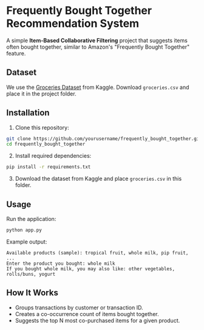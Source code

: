 # Frequently Bought Together Recommendation System

A simple **Item-Based Collaborative Filtering** project that suggests items often bought together, similar to Amazon's "Frequently Bought Together" feature.

## Dataset
We use the [Groceries Dataset](https://www.kaggle.com/datasets/heeraldedhia/groceries-dataset) from Kaggle.
Download `groceries.csv` and place it in the project folder.

## Installation
1. Clone this repository:
```bash
git clone https://github.com/yourusername/frequently_bought_together.git
cd frequently_bought_together
````

2. Install required dependencies:

```bash
pip install -r requirements.txt
```

3. Download the dataset from Kaggle and place `groceries.csv` in this folder.

## Usage

Run the application:

```bash
python app.py
```

Example output:

```
Available products (sample): tropical fruit, whole milk, pip fruit, ...
Enter the product you bought: whole milk
If you bought whole milk, you may also like: other vegetables, rolls/buns, yogurt
```

## How It Works

* Groups transactions by customer or transaction ID.
* Creates a co-occurrence count of items bought together.
* Suggests the top N most co-purchased items for a given product.

